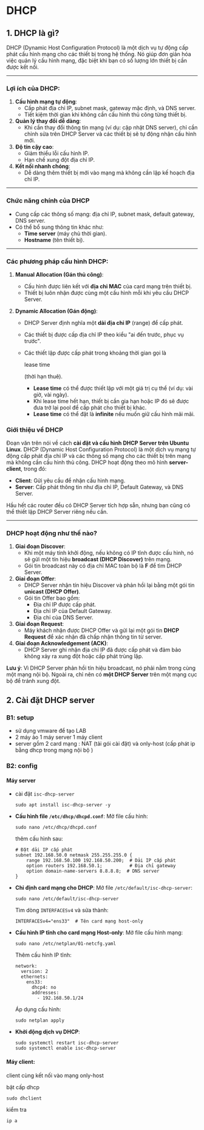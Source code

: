 # DHCP

## 1. DHCP là gì?

DHCP (Dynamic Host Configuration Protocol) là một dịch vụ tự động cấp phát cấu hình mạng cho các thiết bị trong hệ thống. Nó giúp đơn giản hóa việc quản lý cấu hình mạng, đặc biệt khi bạn có số lượng lớn thiết bị cần được kết nối.

------

### Lợi ích của DHCP:

1. **Cấu hình mạng tự động**:
   - Cấp phát địa chỉ IP, subnet mask, gateway mặc định, và DNS server.
   - Tiết kiệm thời gian khi không cần cấu hình thủ công từng thiết bị.
2. **Quản lý thay đổi dễ dàng**:
   - Khi cần thay đổi thông tin mạng (ví dụ: cập nhật DNS server), chỉ cần chỉnh sửa trên DHCP Server và các thiết bị sẽ tự động nhận cấu hình mới.
3. **Độ tin cậy cao**:
   - Giảm thiểu lỗi cấu hình IP.
   - Hạn chế xung đột địa chỉ IP.
4. **Kết nối nhanh chóng**:
   - Dễ dàng thêm thiết bị mới vào mạng mà không cần lập kế hoạch địa chỉ IP.

------

### Chức năng chính của DHCP

- Cung cấp các thông số mạng: địa chỉ IP, subnet mask, default gateway, DNS server.
- Có thể bổ sung thông tin khác như:
  - **Time server** (máy chủ thời gian).
  - **Hostname** (tên thiết bị).

------

### Các phương pháp cấu hình DHCP:

1. **Manual Allocation (Gán thủ công)**:

   - Cấu hình được liên kết với **địa chỉ MAC** của card mạng trên thiết bị.
   - Thiết bị luôn nhận được cùng một cấu hình mỗi khi yêu cầu DHCP Server.

2. **Dynamic Allocation (Gán động)**:

   - DHCP Server định nghĩa một **dải địa chỉ IP** (range) để cấp phát.

   - Các thiết bị được cấp địa chỉ IP theo kiểu "ai đến trước, phục vụ trước".

   - Các thiết lập được cấp phát trong khoảng thời gian gọi là 

     lease time

      (thời hạn thuê).

     - **Lease time** có thể được thiết lập với một giá trị cụ thể (ví dụ: vài giờ, vài ngày).
     - Khi lease time hết hạn, thiết bị cần gia hạn hoặc IP đó sẽ được đưa trở lại pool để cấp phát cho thiết bị khác.
     - **Lease time** có thể đặt là **infinite** nếu muốn giữ cấu hình mãi mãi.

### Giới thiệu về DHCP

Đoạn văn trên nói về cách **cài đặt và cấu hình DHCP Server trên Ubuntu Linux**. DHCP (Dynamic Host Configuration Protocol) là một dịch vụ mạng tự động cấp phát địa chỉ IP và các thông số mạng cho các thiết bị trên mạng mà không cần cấu hình thủ công. DHCP hoạt động theo mô hình **server-client**, trong đó:

- **Client**: Gửi yêu cầu để nhận cấu hình mạng.
- **Server**: Cấp phát thông tin như địa chỉ IP, Default Gateway, và DNS Server.

Hầu hết các router đều có DHCP Server tích hợp sẵn, nhưng bạn cũng có thể thiết lập DHCP Server riêng nếu cần.

------

### DHCP hoạt động như thế nào?

1. **Giai đoạn Discover**:
   - Khi một máy tính khởi động, nếu không có IP tĩnh được cấu hình, nó sẽ gửi một tín hiệu **broadcast (DHCP Discover)** trên mạng.
   - Gói tin broadcast này có địa chỉ MAC toàn bộ là **F** để tìm DHCP Server.
2. **Giai đoạn Offer**:
   - DHCP Server nhận tín hiệu Discover và phản hồi lại bằng một gói tin **unicast (DHCP Offer)**.
   - Gói tin Offer bao gồm:
     - Địa chỉ IP được cấp phát.
     - Địa chỉ IP của Default Gateway.
     - Địa chỉ của DNS Server.
3. **Giai đoạn Request**:
   - Máy khách nhận được DHCP Offer và gửi lại một gói tin **DHCP Request** để xác nhận đã chấp nhận thông tin từ server.
4. **Giai đoạn Acknowledgement (ACK)**:
   - DHCP Server ghi nhận địa chỉ IP đã được cấp phát và đảm bảo không xảy ra xung đột hoặc cấp phát trùng lặp.

**Lưu ý**: Vì DHCP Server phản hồi tín hiệu broadcast, nó phải nằm trong cùng một mạng nội bộ. Ngoài ra, chỉ nên có **một DHCP Server** trên một mạng cục bộ để tránh xung đột.

## 2. Cài đặt DHCP server 

### B1: setup

- sử dụng vmware để tạo LAB 
- 2 máy ảo 1 máy server 1 máy client 
- server gồm 2 card mạng : NAT (tải gói cài đặt) và only-host (cấp phát ip bằng dhcp trong mạng nội bộ )

### B2: config  

#### Máy server 

- cài đặt `isc-dhcp-server`

  ```
  sudo apt install isc-dhcp-server -y
  ```

- **Cấu hình file `/etc/dhcp/dhcpd.conf`**: Mở file cấu hình:

  ```
  sudo nano /etc/dhcp/dhcpd.conf
  
  ```

  thêm cấu hình sau: 

  ```
  # Đặt dải IP cấp phát
  subnet 192.168.50.0 netmask 255.255.255.0 {
      range 192.168.50.100 192.168.50.200;  # Dải IP cấp phát
      option routers 192.168.50.1;          # Địa chỉ gateway
      option domain-name-servers 8.8.8.8;  # DNS server
  }
  
  ```

- **Chỉ định card mạng cho DHCP**: Mở file `/etc/default/isc-dhcp-server`:

  ```
  sudo nano /etc/default/isc-dhcp-server
  
  ```

  Tìm dòng `INTERFACESv4` và sửa thành:

  ```
  INTERFACESv4="ens33"  # Tên card mạng host-only
  
  ```

- **Cấu hình IP tĩnh cho card mạng Host-only**: Mở file cấu hình mạng:

  ```
  sudo nano /etc/netplan/01-netcfg.yaml
  
  ```

  Thêm cấu hình IP tĩnh:

  ```
  network:
    version: 2
    ethernets:
      ens33:
        dhcp4: no
        addresses:
          - 192.168.50.1/24
  
  ```

  Áp dụng cấu hình:

  ```
  sudo netplan apply
  
  ```

- **Khởi động dịch vụ DHCP**: 

  ```
  sudo systemctl restart isc-dhcp-server
  sudo systemctl enable isc-dhcp-server
  
  ```

#### Máy client:

client cùng kết nối vào mạng only-host

bật cấp dhcp 

```
sudo dhclient 
```

kiểm tra 

```
ip a
```

